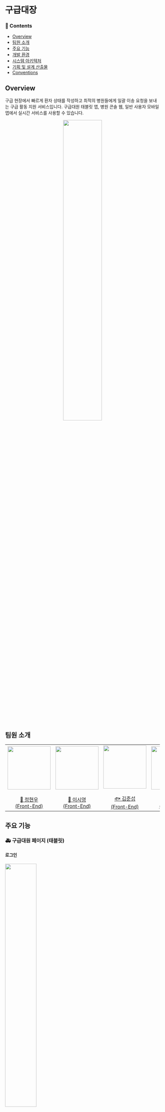 # 구급대장

### 📜 Contents
- [Overview](#overview)  
- [팀원 소개](#팀원-소개)
- [주요 기능](#주요-기능)  
- [개발 환경](#개발-환경)  
- [시스템 아키텍처](#시스템-아키텍처)  
- [기획 및 설계 산출물](#기획-및-설계-산출물)  
- [Conventions](#conventions)  


## Overview
구급 현장에서 빠르게 환자 상태를 작성하고 최적의 병원들에게 일괄 이송 요청을 보내는 구급 활동 지원 서비스입니다. 구급대원 태블릿 앱, 병원 콘솔 웹, 일반 사용자 모바일 앱에서 실시간 서비스를 사용할 수 있습니다.  
<div align="middle">
<img src="/img/logo.png" width="50%"/>
</div>

## 팀원 소개
<div align="middle">
<table>
    <tr>
        <td height="140px" align="center"> <a href="https://github.com/hyo-nu">
            <img src="https://avatars.githubusercontent.com/hyo-nu" width="140px" /> <br><br> 👑 정현우 <br>(Front-End) </a> <br></td>
        <td height="140px" align="center"> <a href="https://github.com/swy0123">
            <img src="https://avatars.githubusercontent.com/swy0123" width="140px" /> <br><br> 🐲 이시영 <br>(Front-End) </a> <br></td>
        <td height="140px" align="center"> <a href="https://github.com/uttamapaksa">
            <img src="https://avatars.githubusercontent.com/uttamapaksa" width="140px" /> <br><br> 🐟 김준섭 <br>(Front-End) </a> <br></td>
        <td height="140px" align="center"> <a href="https://github.com/bbong-gu">
            <img src="https://avatars.githubusercontent.com/bbong-gu" width="140px" /> <br><br> 👻 이승종 <br>(Back-End) </a> <br></td>
        <td height="140px" align="center"> <a href="https://github.com/suyeonsu">
            <img src="https://avatars.githubusercontent.com/suyeonsu" width="140px" /> <br><br> 🐰 김수연 <br>(Back-End) </a> <br></td>
        <td height="140px" align="center"> <a href="https://github.com/210-reverof">
            <img src="https://avatars.githubusercontent.com/210-reverof" width="140px" /> <br><br> 💎 이원영 <br>(Back-End) </a> <br></td>
    </tr>
</table>
</div>

## 주요 기능
### 🚑 구급대원 페이지 (태블릿)
#### 로그인
<img src="/img/para_login.gif" width="45%">

- 구급대원 개인 이메일을 통해 로그인

#### 환자 상태 작성
<img src="/img/para_input2.gif" width="45%"/>  

- 중증도 분류와 인적정보 선택 후 환자 상태 상세 작성  
- 음성 인식(STT)을 통해 환자 상태 간편 작성 가능
- 사진 촬영, 파일 첨부 가능 

#### 환자 이송 요청 및 확정
<img src="/img/para_calling2.gif" width="45%"/>

- 현 위치 기반 응급실 가용 병상이 있는 병원에 일괄 이송 요청
- 병원의 응답에 따라 이송을 확정

#### 병원과 영상 통화
<img src="/img/para_openvidu.gif" width="45%"/>

- 이송 중에 병원과 영상 통화를 통해 환자 상태 실시간 공유 가능

#### 이송 기록
<img src="/img/para_history.gif" width="45%"/>

- 기간 설정을 통해 과거 이송 기록 조회
- 소속된 안전센터 전체의 이송 기록, 본인이 담당한 이송 기록 별로 조회 가능

### 🏥 병원 페이지 (웹)
#### 로그인
<img src="/img/로그인.gif" width="75%"/>

- 병원 이메일을 통해 로그인

#### 이송 요청 중인 목록 및 지도
<img src="/img/요청목록승인거절.gif" width="75%"/>

- 실시간으로 병원에 이송을 요청하고 있는 요청 목록 및 상세 조회
- 지도를 통해 사고 발생지(구급차 현위치)와 사건 정보 확인 가능

#### 이송 중인 환자 정보 목록 및 실시간 구급차 위치
<img src="/img/이송완료.gif" width="75%"/>

- 이송 확정 후 병원으로 이송 중인 정보 조회
- 지도를 통해 이동중인 구급차의 실시간 위치 확인 가능
- 구급대원이 이송을 완료했을 떄 실시간으로 메시지 수신

#### 구급차와 영상 통화
<img src="/img/오픈비두.gif" width="75%"/>

- 이송 중에 구급차와 영상 통화를 통해 환자 상태 실시간 공유 가능

#### 요청 기록
<img src="/img/요청기록.gif" width="75%"/>

- 다양한 필터링 옵션들을 통해 괴거 요청 기록 조회 가능

#### 병원 리포트
<img src="/img/hospital_report.gif" width="75%"/>

- 누적 데이터를 바탕으로 일별, 월별, 시간별 등의 다양한 통계 데이터 제공

### 🚑 게스트 페이지 (모바일)
#### 실시간 응급실 가용 병상 조회
<img src="/img/guestpage.gif" width="25%"/>

- 로그인 없이 현 위치 기반 응급실 가용 병상이 있는 병원 목록 조회 가능


## 개발 환경
## 👑 프론트엔드

<div align="middle">

<img src="https://img.shields.io/badge/TypeScript-3178C6?style=for-the-badge&logo=typescript&logoColor=white">
<img src="https://img.shields.io/badge/React-61DAFB?style=for-the-badge&logo=react&logoColor=white">
<img src="https://img.shields.io/badge/axios-5A29E4?style=for-the-badge&logo=axios&logoColor=white">
<img src="https://img.shields.io/badge/styledcomponents-DB7093?style=for-the-badge&logo=styledcomponents&logoColor=white">
<img src="https://img.shields.io/badge/pwa-5A0FC8?style=for-the-badge&logo=pwa&logoColor=white">
<img src="https://img.shields.io/badge/vite-646CFF?style=for-the-badge&logo=vite&logoColor=white">
<img src="https://img.shields.io/badge/recoil-000000?style=for-the-badge&logo=recoil&logoColor=white">
<img src="https://img.shields.io/badge/apex chart-FF6384?style=for-the-badge&logo=chart.js&logoColor=white">
<img src="https://img.shields.io/badge/kakaomap-FFCD00?style=for-the-badge&logo=kakao&logoColor=white">
<img src="https://img.shields.io/badge/stomp-010101?style=for-the-badge&logo=socket.io&logoColor=white">
<img src="https://img.shields.io/badge/webrtc-333333?style=for-the-badge&logo=webrtc&logoColor=white">

**Language |** Typescript 5.0.2

**Framework |** React 18.2.0

**Library |** Axios 1.5.1, Styled Components 6.1.0, Recoil 0.7.7

**Build Tool |** Vite 4.4.5



<br>
<br>

</div>

## 🎺 백엔드

<div align="middle">

<img src="https://img.shields.io/badge/java-3a75b0?style=for-the-badge&logo=java&logoColor=black"> <img src="https://img.shields.io/badge/spring-6DB33F?style=for-the-badge&logo=spring&logoColor=white">
<img src="https://img.shields.io/badge/spring boot-6DB33F?style=for-the-badge&logo=springboot&logoColor=white">
<img src="https://img.shields.io/badge/spring mvc-6DB33F?style=for-the-badge&logo=spring&logoColor=white">
<img src="https://img.shields.io/badge/spring cloud-6DB33F?style=for-the-badge&logo=spring&logoColor=white">
<img src="https://img.shields.io/badge/spring security-6DB33F?style=for-the-badge&logo=spring security&logoColor=white">
<img src="https://img.shields.io/badge/JPA Hibernate-59666C?style=for-the-badge&logo=Hibernate&logoColor=white">
<img src="https://img.shields.io/badge/maria DB-4479A1?style=for-the-badge&logo=mariadb&logoColor=white">
<img src="https://img.shields.io/badge/redis-DC382D?style=for-the-badge&logo=redis&logoColor=white">
<img src="https://img.shields.io/badge/apache kafka-231F20?style=for-the-badge&logo=apachekafka&logoColor=white">
<img src="https://img.shields.io/badge/gradle-02303A?style=for-the-badge&logo=gradle&logoColor=white">
<img src="https://img.shields.io/badge/stomp-010101?style=for-the-badge&logo=socket.io&logoColor=white">
<img src="https://img.shields.io/badge/webrtc-333333?style=for-the-badge&logo=webrtc&logoColor=white">
<img src="https://img.shields.io/badge/elasticsearch-005571?style=for-the-badge&logo=elasticsearch&logoColor=white">
<img src="https://img.shields.io/badge/fluentd-0E83C8?style=for-the-badge&logo=fluentd&logoColor=white">
<img src="https://img.shields.io/badge/kibana-005571?style=for-the-badge&logo=kibana&logoColor=white">
<img src="https://img.shields.io/badge/netflix oss-E50914?style=for-the-badge&logo=netflix&logoColor=white">
<img src="https://img.shields.io/badge/JUnit5-25A162?style=for-the-badge&logo=JUnit5&logoColor=white">
<img src="https://img.shields.io/badge/naver cloud-03C75A?style=for-the-badge&logo=naver&logoColor=white">

**Language |** Java 17

**Framework |** Spring Boot 3.1.5

**Data(RDBMS) |** Spring Data JPA 3.0.4

**Build Tool |** Gradle 8.2.3

</div>

<br>
<br>


## 🔑 인프라

<div align="middle">

<img src="https://img.shields.io/badge/ubuntu-E95420?style=for-the-badge&logo=ubuntu&logoColor=white">
<img src="https://img.shields.io/badge/AWS EC2-FF9900?style=for-the-badge&logo=amazonec2&logoColor=white">
<img src="https://img.shields.io/badge/git-F05032?style=for-the-badge&logo=git&logoColor=white">
<img src="https://img.shields.io/badge/jira-0052CC?style=for-the-badge&logo=jira&logoColor=white">
<img src="https://img.shields.io/badge/notion-000000?style=for-the-badge&logo=notion&logoColor=white">
<img src="https://img.shields.io/badge/figma-F24E1E?style=for-the-badge&logo=figma&logoColor=white">
<img src="https://img.shields.io/badge/jenkins-111111?style=for-the-badge&logo=jenkins&logoColor=white">
<img src="https://img.shields.io/badge/docker-2496ED?style=for-the-badge&logo=docker&logoColor=white">
<img src="https://img.shields.io/badge/docker_compose-e0319d?style=for-the-badge&logo=docker&logoColor=white">
<img src="https://img.shields.io/badge/apache groovy-4298B8?style=for-the-badge&logo=apachegroovy&logoColor=white">

**Server |** Ubuntu, Git, SSH, Jenkins, Docker, Docker compose, Apache groovy

</div>

</br>
</br>


## 시스템 아키텍처
<div align="middle">
<img src="/img/architecture.png" width="75%">
</div>

</br>

## 기획 및 설계 산출물
### 요구사항 명세서
<img src="/img/요구1.png" width="55%">
<img src="/img/요구2.png" width="55%">

### API 명세서
<img src="/img/api1.png" width="55%">
<img src="/img/api2.png" width="55%">
<img src="/img/api3.png" width="55%">

### 에러코드 정의
<img src="/img/errorcode.png" width="55%">

</br>

## Conventions
<img src="/img/gitconvention.png" width="55%">
<img src="/img/jiraconvention.png" width="55%">